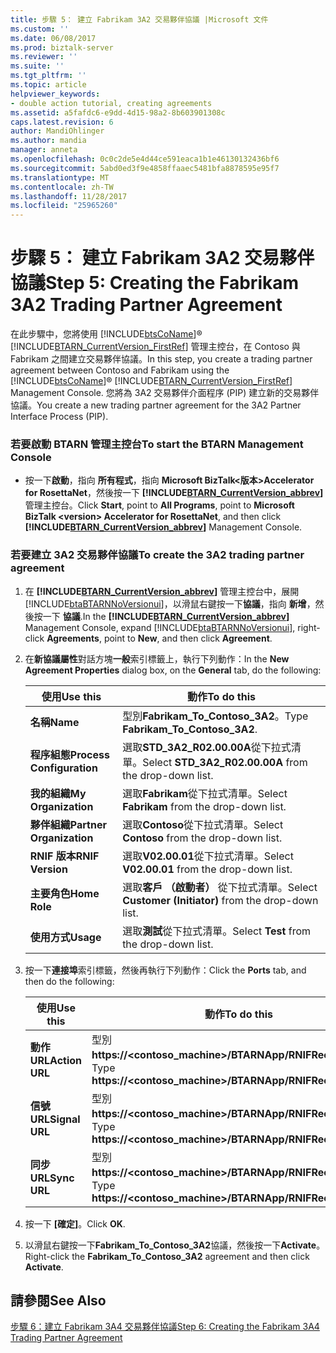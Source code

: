 ```yaml
---
title: 步驟 5： 建立 Fabrikam 3A2 交易夥伴協議 |Microsoft 文件
ms.custom: ''
ms.date: 06/08/2017
ms.prod: biztalk-server
ms.reviewer: ''
ms.suite: ''
ms.tgt_pltfrm: ''
ms.topic: article
helpviewer_keywords:
- double action tutorial, creating agreements
ms.assetid: a5fafdc6-e9dd-4d15-98a2-8b603901308c
caps.latest.revision: 6
author: MandiOhlinger
ms.author: mandia
manager: anneta
ms.openlocfilehash: 0c0c2de5e4d44ce591eaca1b1e46130132436bf6
ms.sourcegitcommit: 5abd0ed3f9e4858ffaaec5481bfa8878595e95f7
ms.translationtype: MT
ms.contentlocale: zh-TW
ms.lasthandoff: 11/28/2017
ms.locfileid: "25965260"
---
```

# <a name="step-5-creating-the-fabrikam-3a2-trading-partner-agreement"></a><span data-ttu-id="1a226-102">步驟 5： 建立 Fabrikam 3A2 交易夥伴協議</span><span class="sxs-lookup"><span data-stu-id="1a226-102">Step 5: Creating the Fabrikam 3A2 Trading Partner Agreement</span></span>
<span data-ttu-id="1a226-103">在此步驟中，您將使用 [!INCLUDE[btsCoName](../../includes/btsconame-md.md)]® [!INCLUDE[BTARN_CurrentVersion_FirstRef](../../includes/btarn-currentversion-firstref-md.md)] 管理主控台，在 Contoso 與 Fabrikam 之間建立交易夥伴協議。</span><span class="sxs-lookup"><span data-stu-id="1a226-103">In this step, you create a trading partner agreement between Contoso and Fabrikam using the [!INCLUDE[btsCoName](../../includes/btsconame-md.md)]® [!INCLUDE[BTARN_CurrentVersion_FirstRef](../../includes/btarn-currentversion-firstref-md.md)] Management Console.</span></span> <span data-ttu-id="1a226-104">您將為 3A2 交易夥伴介面程序 (PIP) 建立新的交易夥伴協議。</span><span class="sxs-lookup"><span data-stu-id="1a226-104">You create a new trading partner agreement for the 3A2 Partner Interface Process (PIP).</span></span>  
  
### <a name="to-start-the-btarn-management-console"></a><span data-ttu-id="1a226-105">若要啟動 BTARN 管理主控台</span><span class="sxs-lookup"><span data-stu-id="1a226-105">To start the BTARN Management Console</span></span>  
  
-   <span data-ttu-id="1a226-106">按一下**啟動**，指向 **所有程式**，指向  **Microsoft BizTalk\<版本\>Accelerator for RosettaNet**，然後按一下  **[!INCLUDE[BTARN_CurrentVersion_abbrev](../../includes/btarn-currentversion-abbrev-md.md)]** 管理主控台。</span><span class="sxs-lookup"><span data-stu-id="1a226-106">Click **Start**, point to **All Programs**, point to **Microsoft BizTalk \<version\> Accelerator for RosettaNet**, and then click **[!INCLUDE[BTARN_CurrentVersion_abbrev](../../includes/btarn-currentversion-abbrev-md.md)]** Management Console.</span></span>  
  
### <a name="to-create-the-3a2-trading-partner-agreement"></a><span data-ttu-id="1a226-107">若要建立 3A2 交易夥伴協議</span><span class="sxs-lookup"><span data-stu-id="1a226-107">To create the 3A2 trading partner agreement</span></span>  
  
1.  <span data-ttu-id="1a226-108">在 **[!INCLUDE[BTARN_CurrentVersion_abbrev](../../includes/btarn-currentversion-abbrev-md.md)]** 管理主控台中，展開[!INCLUDE[btaBTARNNoVersionui](../../includes/btabtarnnoversionui-md.md)]，以滑鼠右鍵按一下**協議**，指向 **新增**，然後按一下 **協議**.</span><span class="sxs-lookup"><span data-stu-id="1a226-108">In the **[!INCLUDE[BTARN_CurrentVersion_abbrev](../../includes/btarn-currentversion-abbrev-md.md)]** Management Console, expand [!INCLUDE[btaBTARNNoVersionui](../../includes/btabtarnnoversionui-md.md)], right-click **Agreements**, point to **New**, and then click **Agreement**.</span></span>  
  
2.  <span data-ttu-id="1a226-109">在**新協議屬性**對話方塊**一般**索引標籤上，執行下列動作：</span><span class="sxs-lookup"><span data-stu-id="1a226-109">In the **New Agreement Properties** dialog box, on the **General** tab, do the following:</span></span>  
  
    |<span data-ttu-id="1a226-110">使用</span><span class="sxs-lookup"><span data-stu-id="1a226-110">Use this</span></span>|<span data-ttu-id="1a226-111">動作</span><span class="sxs-lookup"><span data-stu-id="1a226-111">To do this</span></span>|  
    |--------------|----------------|  
    |<span data-ttu-id="1a226-112">**名稱**</span><span class="sxs-lookup"><span data-stu-id="1a226-112">**Name**</span></span>|<span data-ttu-id="1a226-113">型別**Fabrikam_To_Contoso_3A2**。</span><span class="sxs-lookup"><span data-stu-id="1a226-113">Type **Fabrikam_To_Contoso_3A2**.</span></span>|  
    |<span data-ttu-id="1a226-114">**程序組態**</span><span class="sxs-lookup"><span data-stu-id="1a226-114">**Process Configuration**</span></span>|<span data-ttu-id="1a226-115">選取**STD_3A2_R02.00.00A**從下拉式清單。</span><span class="sxs-lookup"><span data-stu-id="1a226-115">Select **STD_3A2_R02.00.00A** from the drop-down list.</span></span>|  
    |<span data-ttu-id="1a226-116">**我的組織**</span><span class="sxs-lookup"><span data-stu-id="1a226-116">**My Organization**</span></span>|<span data-ttu-id="1a226-117">選取**Fabrikam**從下拉式清單。</span><span class="sxs-lookup"><span data-stu-id="1a226-117">Select **Fabrikam** from the drop-down list.</span></span>|  
    |<span data-ttu-id="1a226-118">**夥伴組織**</span><span class="sxs-lookup"><span data-stu-id="1a226-118">**Partner Organization**</span></span>|<span data-ttu-id="1a226-119">選取**Contoso**從下拉式清單。</span><span class="sxs-lookup"><span data-stu-id="1a226-119">Select **Contoso** from the drop-down list.</span></span>|  
    |<span data-ttu-id="1a226-120">**RNIF 版本**</span><span class="sxs-lookup"><span data-stu-id="1a226-120">**RNIF Version**</span></span>|<span data-ttu-id="1a226-121">選取**V02.00.01**從下拉式清單。</span><span class="sxs-lookup"><span data-stu-id="1a226-121">Select **V02.00.01** from the drop-down list.</span></span>|  
    |<span data-ttu-id="1a226-122">**主要角色**</span><span class="sxs-lookup"><span data-stu-id="1a226-122">**Home Role**</span></span>|<span data-ttu-id="1a226-123">選取**客戶 （啟動者）** 從下拉式清單。</span><span class="sxs-lookup"><span data-stu-id="1a226-123">Select **Customer (Initiator)** from the drop-down list.</span></span>|  
    |<span data-ttu-id="1a226-124">**使用方式**</span><span class="sxs-lookup"><span data-stu-id="1a226-124">**Usage**</span></span>|<span data-ttu-id="1a226-125">選取**測試**從下拉式清單。</span><span class="sxs-lookup"><span data-stu-id="1a226-125">Select **Test** from the drop-down list.</span></span>|  
  
3.  <span data-ttu-id="1a226-126">按一下**連接埠**索引標籤，然後再執行下列動作：</span><span class="sxs-lookup"><span data-stu-id="1a226-126">Click the **Ports** tab, and then do the following:</span></span>  
  
    |<span data-ttu-id="1a226-127">使用</span><span class="sxs-lookup"><span data-stu-id="1a226-127">Use this</span></span>|<span data-ttu-id="1a226-128">動作</span><span class="sxs-lookup"><span data-stu-id="1a226-128">To do this</span></span>|  
    |--------------|----------------|  
    |<span data-ttu-id="1a226-129">**動作 URL**</span><span class="sxs-lookup"><span data-stu-id="1a226-129">**Action URL**</span></span>|<span data-ttu-id="1a226-130">型別**https://<contoso_machine>/BTARNApp/RNIFReceive.aspx**。</span><span class="sxs-lookup"><span data-stu-id="1a226-130">Type **https://<contoso_machine>/BTARNApp/RNIFReceive.aspx**.</span></span>|  
    |<span data-ttu-id="1a226-131">**信號 URL**</span><span class="sxs-lookup"><span data-stu-id="1a226-131">**Signal URL**</span></span>|<span data-ttu-id="1a226-132">型別**https://<contoso_machine>/BTARNApp/RNIFReceive.aspx**。</span><span class="sxs-lookup"><span data-stu-id="1a226-132">Type **https://<contoso_machine>/BTARNApp/RNIFReceive.aspx**.</span></span>|  
    |<span data-ttu-id="1a226-133">**同步 URL**</span><span class="sxs-lookup"><span data-stu-id="1a226-133">**Sync URL**</span></span>|<span data-ttu-id="1a226-134">型別**https://<contoso_machine>/BTARNApp/RNIFReceive.aspx**。</span><span class="sxs-lookup"><span data-stu-id="1a226-134">Type **https://<contoso_machine>/BTARNApp/RNIFReceive.aspx**.</span></span>|  
  
4.  <span data-ttu-id="1a226-135">按一下 **[確定]**。</span><span class="sxs-lookup"><span data-stu-id="1a226-135">Click **OK**.</span></span>  
  
5.  <span data-ttu-id="1a226-136">以滑鼠右鍵按一下**Fabrikam_To_Contoso_3A2**協議，然後按一下**Activate**。</span><span class="sxs-lookup"><span data-stu-id="1a226-136">Right-click the **Fabrikam_To_Contoso_3A2** agreement and then click **Activate**.</span></span>  
  
## <a name="see-also"></a><span data-ttu-id="1a226-137">請參閱</span><span class="sxs-lookup"><span data-stu-id="1a226-137">See Also</span></span>  
 [<span data-ttu-id="1a226-138">步驟 6：建立 Fabrikam 3A4 交易夥伴協議</span><span class="sxs-lookup"><span data-stu-id="1a226-138">Step 6: Creating the Fabrikam 3A4 Trading Partner Agreement</span></span>](../../adapters-and-accelerators/accelerator-rosettanet/step-6-creating-the-fabrikam-3a4-trading-partner-agreement.md)